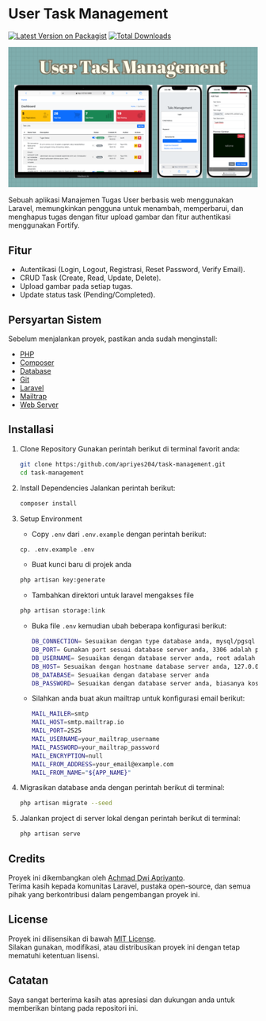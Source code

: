 # User Task Management

[![Latest Version on Packagist][ico-version]][link-packagist]
[![Total Downloads][ico-downloads]][link-downloads]

![Demo Screenshot](./public/backend/assets/img/Demo.png)

Sebuah aplikasi Manajemen Tugas User berbasis web menggunakan Laravel, memungkinkan pengguna untuk menambah, memperbarui, dan menghapus tugas dengan fitur upload gambar dan fitur authentikasi menggunakan Fortify.

## Fitur

- Autentikasi (Login, Logout, Registrasi, Reset Password, Verify Email).
- CRUD Task (Create, Read, Update, Delete).
- Upload gambar pada setiap tugas.
- Update status task (Pending/Completed).

## Persyartan Sistem

Sebelum menjalankan proyek, pastikan anda sudah menginstall:

- [PHP](https://www.php.net)
- [Composer](https://getcomposer.org)
- [Database](https://www.mysql.com)
- [Git](https://git-scm.com)
- [Laravel](https://laravel.com)
- [Mailtrap](https://mailtrap.io)
- [Web Server](https://www.apachefriends.org)

## Installasi

1. Clone Repository
    Gunakan perintah berikut di terminal favorit anda:
    ``` bash
    git clone https:/github.com/apriyes204/task-management.git
    cd task-management
    ``` 
   
3. Install Dependencies
    Jalankan perintah berikut:
    ``` bash
    composer install
    ``` 
   
5. Setup Environment
   
   - Copy `.env` dari `.env.example` dengan perintah berikut:

    ``` bash
    cp. .env.example .env
    ```

   - Buat kunci baru di projek anda

    ``` bash
    php artisan key:generate
    ``` 

   - Tambahkan direktori untuk laravel mengakses file

    ``` bash
    php artisan storage:link
    ```

   - Buka file `.env` kemudian ubah beberapa konfigurasi berikut:

     ``` bash
     DB_CONNECTION= Sesuaikan dengan type database anda, mysql/pgsql
     DB_PORT= Gunakan port sesuai database server anda, 3306 adalah port standar
     DB_USERNAME= Sesuaikan dengan database server anda, root adalah username standar
     DB_HOST= Sesuaikan dengan hostname database server anda, 127.0.0.1 jika anda menggunakan database lokal
     DB_DATABASE= Sesuaikan dengan database server anda
     DB_PASSWORD= Sesuaikan dengan database server anda, biasanya kosong jika anda menggunakan pengaturan database default
     ```

    - Silahkan anda buat akun mailtrap untuk konfigurasi email berikut:

         ``` bash
         MAIL_MAILER=smtp
         MAIL_HOST=smtp.mailtrap.io
         MAIL_PORT=2525
         MAIL_USERNAME=your_mailtrap_username
         MAIL_PASSWORD=your_mailtrap_password
         MAIL_ENCRYPTION=null
         MAIL_FROM_ADDRESS=your_email@example.com
         MAIL_FROM_NAME="${APP_NAME}"
         ```
     
7. Migrasikan database anda dengan perintah berikut di terminal:

   ```bash
   php artisan migrate --seed
   ```

8. Jalankan project di server lokal dengan perintah berikut di terminal:

    ``` bash
    php artisan serve
    ```

## Credits

Proyek ini dikembangkan oleh [Achmad Dwi Apriyanto]([https://github.com/apriyes204](https://www.linkedin.com/in/achmad-dwi-apriyanto-b1165a88/)).  
Terima kasih kepada komunitas Laravel, pustaka open-source, dan semua pihak yang berkontribusi dalam pengembangan proyek ini.

## License

Proyek ini dilisensikan di bawah [MIT License](license.md).  
Silakan gunakan, modifikasi, atau distribusikan proyek ini dengan tetap mematuhi ketentuan lisensi.

## Catatan

Saya sangat berterima kasih atas apresiasi dan dukungan anda untuk memberikan bintang pada repositori ini.


[ico-version]: https://img.shields.io/packagist/v/charlieuki/receiptprinter.svg?style=flat-square
[ico-downloads]: https://img.shields.io/packagist/dt/charlieuki/receiptprinter.svg?style=flat-square
[ico-travis]: https://img.shields.io/travis/charlieuki/receiptprinter/master.svg?style=flat-square
[ico-styleci]: https://styleci.io/repos/12345678/shield

[link-packagist]: https://packagist.org/packages/charlieuki/receiptprinter
[link-downloads]: https://packagist.org/packages/charlieuki/receiptprinter
[link-travis]: https://travis-ci.org/charlieuki/receiptprinter
[link-styleci]: https://styleci.io/repos/12345678
[link-author]: https://github.com/apriyes204
[link-contributors]: ../../contributors
